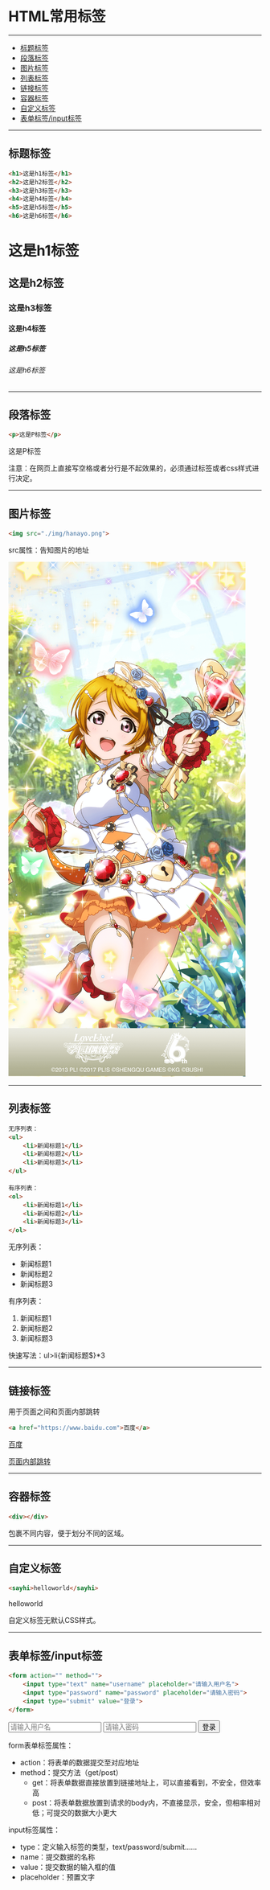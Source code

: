 # HTML常用标签

---

<!-- @import "[TOC]" {cmd="toc" depthFrom=2 depthTo=6 orderedList=false} -->

<!-- code_chunk_output -->

- [标题标签](#标题标签)
- [段落标签](#段落标签)
- [图片标签](#图片标签)
- [列表标签](#列表标签)
- [链接标签](#链接标签)
- [容器标签](#容器标签)
- [自定义标签](#自定义标签)
- [表单标签/input标签](#表单标签input标签)

<!-- /code_chunk_output -->

---

## 标题标签

```html
<h1>这是h1标签</h1>
<h2>这是h2标签</h2>
<h3>这是h3标签</h3>
<h4>这是h4标签</h4>
<h5>这是h5标签</h5>
<h6>这是h6标签</h6>
```

<h1>这是h1标签</h1>
<h2>这是h2标签</h2>
<h3>这是h3标签</h3>
<h4>这是h4标签</h4>
<h5>这是h5标签</h5>
<h6>这是h6标签</h6>

---

## 段落标签

```html
<p>这是P标签</p>
```

<p>这是P标签</p>

注意：在网页上直接写空格或者分行是不起效果的，必须通过标签或者css样式进行决定。

---

## 图片标签

```html
<img src="./img/hanayo.png">
```

src属性：告知图片的地址

<img src="./img/hanayo.png">

---

## 列表标签

```html
无序列表：
<ul>
    <li>新闻标题1</li>
    <li>新闻标题2</li>
    <li>新闻标题3</li>
</ul>

有序列表：
<ol>
    <li>新闻标题1</li>
    <li>新闻标题2</li>
    <li>新闻标题3</li>
</ol>
```

无序列表：

<ul>
    <li>新闻标题1</li>
    <li>新闻标题2</li>
    <li>新闻标题3</li>
</ul>

有序列表：

<ol>
    <li>新闻标题1</li>
    <li>新闻标题2</li>
    <li>新闻标题3</li>
</ol>

快速写法：ul>li{新闻标题$}*3

---

## 链接标签

用于页面之间和页面内部跳转

```html
<a href="https://www.baidu.com">百度</a>
```

<a href="https://www.baidu.com">百度</a>

<a href="页面内部跳转.html">页面内部跳转</a>

---

## 容器标签

```html
<div></div>
```

包裹不同内容，便于划分不同的区域。

---

## 自定义标签

```html
<sayhi>helloworld</sayhi>
```

<sayhi>helloworld</sayhi>

自定义标签无默认CSS样式。

---

## 表单标签/input标签

```html
<form action="" method="">
    <input type="text" name="username" placeholder="请输入用户名">
    <input type="password" name="password" placeholder="请输入密码">
    <input type="submit" value="登录">
</form>
```

<form action="" method="">
    <input type="text" name="username" placeholder="请输入用户名">
    <input type="password" name="password" placeholder="请输入密码">
    <input type="submit" value="登录">
</form>

form表单标签属性：

- action：将表单的数据提交至对应地址
- method：提交方法（get/post）
  - get：将表单数据直接放置到链接地址上，可以直接看到，不安全，但效率高
  - post：将表单数据放置到请求的body内，不直接显示，安全，但相率相对低；可提交的数据大小更大

input标签属性：

- type：定义输入标签的类型，text/password/submit......
- name：提交数据的名称
- value：提交数据的输入框的值
- placeholder：预置文字
